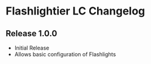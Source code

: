 # Flashlightier LC Changelog

## Release 1.0.0

- Initial Release
- Allows basic configuration of Flashlights
